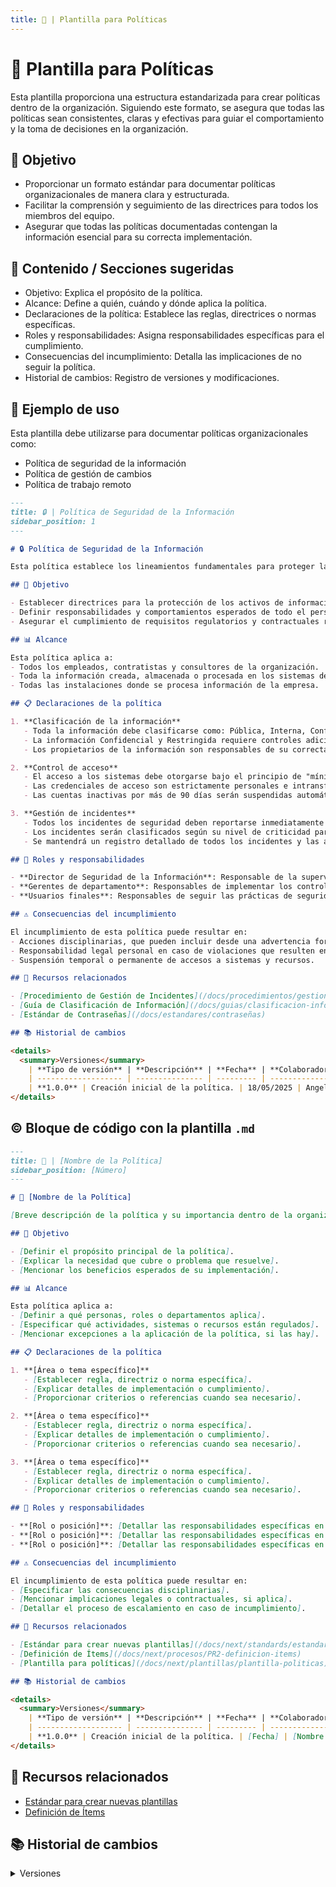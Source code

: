 ```yaml
---
title: 📜 | Plantilla para Políticas
---
```

# 📜 Plantilla para Políticas

Esta plantilla proporciona una estructura estandarizada para crear políticas dentro de la organización. Siguiendo este formato, se asegura que todas las políticas sean consistentes, claras y efectivas para guiar el comportamiento y la toma de decisiones en la organización.

## 🎯 Objetivo

- Proporcionar un formato estándar para documentar políticas organizacionales de manera clara y estructurada.
- Facilitar la comprensión y seguimiento de las directrices para todos los miembros del equipo.
- Asegurar que todas las políticas documentadas contengan la información esencial para su correcta implementación.

## 📝 Contenido / Secciones sugeridas

- Objetivo: Explica el propósito de la política.
- Alcance: Define a quién, cuándo y dónde aplica la política.
- Declaraciones de la política: Establece las reglas, directrices o normas específicas.
- Roles y responsabilidades: Asigna responsabilidades específicas para el cumplimiento.
- Consecuencias del incumplimiento: Detalla las implicaciones de no seguir la política.
- Historial de cambios: Registro de versiones y modificaciones.

## 🧩 Ejemplo de uso

Esta plantilla debe utilizarse para documentar políticas organizacionales como:

- Política de seguridad de la información
- Política de gestión de cambios
- Política de trabajo remoto

```md
---
title: 🔒 | Política de Seguridad de la Información
sidebar_position: 1
---

# 🔒 Política de Seguridad de la Información

Esta política establece los lineamientos fundamentales para proteger la información de la organización contra amenazas internas y externas, asegurando su confidencialidad, integridad y disponibilidad.

## 🎯 Objetivo

- Establecer directrices para la protección de los activos de información.
- Definir responsabilidades y comportamientos esperados de todo el personal.
- Asegurar el cumplimiento de requisitos regulatorios y contractuales relacionados con la seguridad de la información.

## 📊 Alcance

Esta política aplica a:
- Todos los empleados, contratistas y consultores de la organización.
- Toda la información creada, almacenada o procesada en los sistemas de la organización.
- Todas las instalaciones donde se procesa información de la empresa.

## 📋 Declaraciones de la política

1. **Clasificación de la información**
   - Toda la información debe clasificarse como: Pública, Interna, Confidencial o Restringida.
   - La información Confidencial y Restringida requiere controles adicionales de protección.
   - Los propietarios de la información son responsables de su correcta clasificación.

2. **Control de acceso**
   - El acceso a los sistemas debe otorgarse bajo el principio de "mínimo privilegio necesario".
   - Las credenciales de acceso son estrictamente personales e intransferibles.
   - Las cuentas inactivas por más de 90 días serán suspendidas automáticamente.

3. **Gestión de incidentes**
   - Todos los incidentes de seguridad deben reportarse inmediatamente al equipo de Seguridad de la Información.
   - Los incidentes serán clasificados según su nivel de criticidad para determinar la respuesta apropiada.
   - Se mantendrá un registro detallado de todos los incidentes y las acciones correctivas.

## 👥 Roles y responsabilidades

- **Director de Seguridad de la Información**: Responsable de la supervisión general y del cumplimiento de esta política.
- **Gerentes de departamento**: Responsables de implementar los controles de seguridad en sus áreas respectivas.
- **Usuarios finales**: Responsables de seguir las prácticas de seguridad y reportar incidentes o sospechas.

## ⚠️ Consecuencias del incumplimiento

El incumplimiento de esta política puede resultar en:
- Acciones disciplinarias, que pueden incluir desde una advertencia formal hasta la terminación del contrato.
- Responsabilidad legal personal en caso de violaciones que resulten en daños a la organización o terceros.
- Suspensión temporal o permanente de accesos a sistemas y recursos.

## 📎 Recursos relacionados

- [Procedimiento de Gestión de Incidentes](/docs/procedimientos/gestion-incidentes)
- [Guía de Clasificación de Información](/docs/guias/clasificacion-informacion)
- [Estándar de Contraseñas](/docs/estandares/contraseñas)

## 📚 Historial de cambios

<details>
  <summary>Versiones</summary>
    | **Tipo de versión** | **Descripción** | **Fecha** | **Colaborador** |
    | ------------------- | --------------- | --------- | --------------- |
    | **1.0.0** | Creación inicial de la política. | 18/05/2025 | Angel Mauricio Ramírez Herrera |
</details>
```

## ©️ Bloque de código con la plantilla `.md`

```md
---
title: 📜 | [Nombre de la Política]
sidebar_position: [Número]
---

# 📜 [Nombre de la Política]

[Breve descripción de la política y su importancia dentro de la organización]

## 🎯 Objetivo

- [Definir el propósito principal de la política].
- [Explicar la necesidad que cubre o problema que resuelve].
- [Mencionar los beneficios esperados de su implementación].

## 📊 Alcance

Esta política aplica a:
- [Definir a qué personas, roles o departamentos aplica].
- [Especificar qué actividades, sistemas o recursos están regulados].
- [Mencionar excepciones a la aplicación de la política, si las hay].

## 📋 Declaraciones de la política

1. **[Área o tema específico]**
   - [Establecer regla, directriz o norma específica].
   - [Explicar detalles de implementación o cumplimiento].
   - [Proporcionar criterios o referencias cuando sea necesario].

2. **[Área o tema específico]**
   - [Establecer regla, directriz o norma específica].
   - [Explicar detalles de implementación o cumplimiento].
   - [Proporcionar criterios o referencias cuando sea necesario].

3. **[Área o tema específico]**
   - [Establecer regla, directriz o norma específica].
   - [Explicar detalles de implementación o cumplimiento].
   - [Proporcionar criterios o referencias cuando sea necesario].

## 👥 Roles y responsabilidades

- **[Rol o posición]**: [Detallar las responsabilidades específicas en relación con esta política].
- **[Rol o posición]**: [Detallar las responsabilidades específicas en relación con esta política].
- **[Rol o posición]**: [Detallar las responsabilidades específicas en relación con esta política].

## ⚠️ Consecuencias del incumplimiento

El incumplimiento de esta política puede resultar en:
- [Especificar las consecuencias disciplinarias].
- [Mencionar implicaciones legales o contractuales, si aplica].
- [Detallar el proceso de escalamiento en caso de incumplimiento].

## 📎 Recursos relacionados

- [Estándar para crear nuevas plantillas](/docs/next/standards/estandar-plantillas)
- [Definición de Ítems](/docs/next/procesos/PR2-definicion-items)
- [Plantilla para políticas](/docs/next/plantillas/plantilla-politicas)

## 📚 Historial de cambios

<details>
  <summary>Versiones</summary>
    | **Tipo de versión** | **Descripción** | **Fecha** | **Colaborador** |
    | ------------------- | --------------- | --------- | --------------- |
    | **1.0.0** | Creación inicial de la política. | [Fecha] | [Nombre de colaborador] |
</details>
```

## 📎 Recursos relacionados

- [Estándar para crear nuevas plantillas](/docs/next/standards/estandar-plantillas)
- [Definición de Ítems](/docs/next/procesos/PR2-definicion-items)

## 📚 Historial de cambios

<details>
  <summary>Versiones</summary>
| **Tipo de versión** | **Descripción**                             | **Fecha**     | **Colaborador**                  |
|---------------------|---------------------------------------------|---------------|----------------------------------|
| **1.0.0**           | Creación de la plantilla.                   | 06/03/2025    | Diego Antonio García Padilla     |
| **1.1.0**           | Actualización al nuevo formato estándar.    | 19/05/2025    | Angel Mauricio Ramírez Herrera   |
</details>